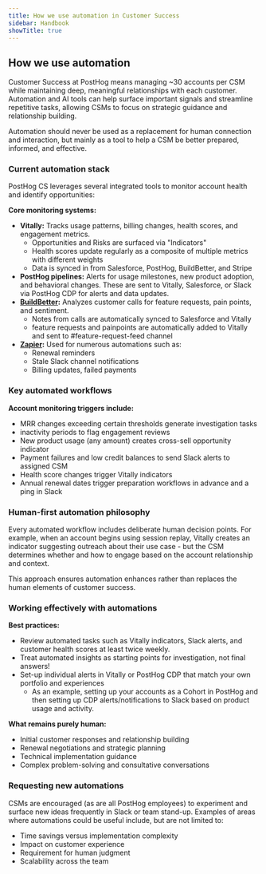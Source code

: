 ```yaml
---
title: How we use automation in Customer Success
sidebar: Handbook
showTitle: true
---
```


## **How we use automation** 

Customer Success at PostHog means managing \~30 accounts per CSM while maintaining deep, meaningful relationships with each customer. Automation and AI tools can help surface important signals and streamline repetitive tasks, allowing CSMs to focus on strategic guidance and relationship building.  

Automation should never be used as a replacement for human connection and interaction, but mainly as a tool to help a CSM be better prepared, informed, and effective. 

### **Current automation stack**

PostHog CS leverages several integrated tools to monitor account health and identify opportunities:

**Core monitoring systems:**

* <PrivateLink href="https://posthog.vitally-eu.io/">**Vitally**</PrivateLink>**:** Tracks usage patterns, billing changes, health scores, and engagement metrics.  
  * Opportunities and Risks are surfaced via "Indicators"  
  * Health scores update regularly as a composite of multiple metrics with different weights  
  * Data is synced in from Salesforce, PostHog, BuildBetter, and Stripe  
* <PrivateLink href="https://us.posthog.com/project/2/pipeline/overview">**PostHog pipelines**</PrivateLink>**:** Alerts for usage milestones, new product adoption, and behavioral changes. These are sent to Vitally, Salesforce, or Slack via PostHog CDP for alerts and data updates.   
* [**BuildBetter**](https://app.buildbetter.app/)**:** Analyzes customer calls for feature requests, pain points, and sentiment.   
  * Notes from calls are automatically synced to Salesforce and Vitally  
  * feature requests and painpoints are automatically added to Vitally and sent to \#feature-request-feed channel  
* [**Zapier**](https://zapier.com/app/home)**:** Used for numerous automations such as:  
  * Renewal reminders  
  * Stale Slack channel notifications  
  * Billing updates, failed payments

### **Key automated workflows**

**Account monitoring triggers include:**

* MRR changes exceeding certain thresholds generate investigation tasks  
* inactivity periods to flag engagement reviews  
* New product usage (any amount) creates cross-sell opportunity indicator  
* Payment failures and low credit balances to send Slack alerts to assigned CSM  
* Health score changes trigger Vitally indicators  
* Annual renewal dates trigger preparation workflows in advance and a ping in Slack

### **Human-first automation philosophy**

Every automated workflow includes deliberate human decision points. For example, when an account begins using session replay, Vitally creates an indicator suggesting outreach about their use case \- but the CSM determines whether and how to engage based on the account relationship and context.

This approach ensures automation enhances rather than replaces the human elements of customer success.

### **Working effectively with automations**

**Best practices:**

* Review automated tasks such as Vitally indicators, Slack alerts, and customer health scores at least twice weekly.   
* Treat automated insights as starting points for investigation, not final answers\!  
* Set-up individual alerts in Vitally or PostHog CDP that match your own portfolio and experiences  
  * As an example, setting up your accounts as a Cohort in PostHog and then setting up CDP alerts/notifications to Slack based on product usage and activity.

**What remains purely human:**

* Initial customer responses and relationship building  
* Renewal negotiations and strategic planning  
* Technical implementation guidance  
* Complex problem-solving and consultative conversations

### **Requesting new automations**

CSMs are encouraged (as are all PostHog employees) to experiment and surface new ideas frequently in Slack or team stand-up. Examples of areas where automations could be useful include, but are not limited to: 

* Time savings versus implementation complexity  
* Impact on customer experience  
* Requirement for human judgment  
* Scalability across the team
